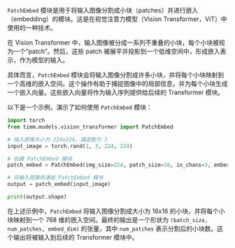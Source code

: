 `PatchEmbed` 模块是用于将输入图像分割成小块（patches）并进行嵌入（embedding）的模块。这是在视觉注意力模型（Vision Transformer，ViT）中使用的一种技术。

在 Vision Transformer 中，输入图像被分成一系列不重叠的小块，每个小块被视为一个“patch”。然后，这些 patch 被展平并投影到一个低维空间中，形成嵌入表示，作为模型的输入。

具体而言，`PatchEmbed` 模块会将输入图像分割成许多小块，并将每个小块映射到一个高维的嵌入空间。这个操作有助于捕捉图像中的局部信息，并为每个小块生成一个嵌入向量。这些嵌入向量将作为输入序列提供给后续的 Transformer 模块。

以下是一个示例，演示了如何使用 `PatchEmbed` 模块：

```python
import torch
from timm.models.vision_transformer import PatchEmbed

# 输入图像大小为 224x224，通道数为 3
input_image = torch.rand(1, 3, 224, 224)

# 创建 PatchEmbed 模块
patch_embed = PatchEmbed(img_size=224, patch_size=16, in_chans=3, embed_dim=768)

# 将输入图像传递给 PatchEmbed 模块
output = patch_embed(input_image)

print(output.shape)
```

在上述示例中，`PatchEmbed` 将输入图像分割成大小为 16x16 的小块，并将每个小块映射到一个 768 维的嵌入空间。最终的输出是一个形状为 `(batch_size, num_patches, embed_dim)` 的张量，其中 `num_patches` 表示分割后的小块数。这个输出将被输入到后续的 Transformer 模块中。